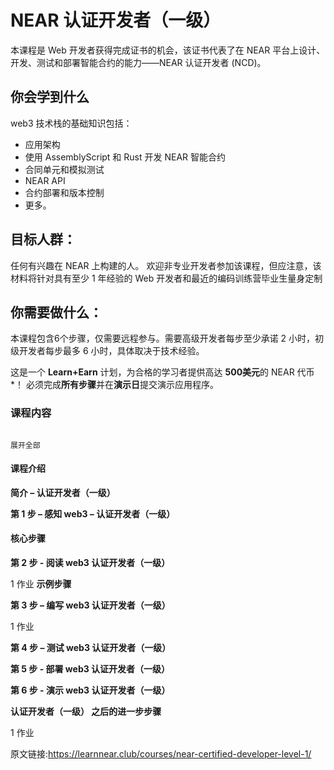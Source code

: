 # NEAR 认证开发者（一级）
本课程是 Web 开发者获得完成证书的机会，该证书代表了在 NEAR 平台上设计、开发、测试和部署智能合约的能力——NEAR 认证开发者 (NCD)。

## 你会学到什么

web3 技术栈的基础知识包括：

* 应用架构
* 使用 AssemblyScript 和 Rust 开发 NEAR 智能合约
* 合同单元和模拟测试
* NEAR API
* 合约部署和版本控制
* 更多。

## 目标人群：

任何有兴趣在 NEAR 上构建的人。
欢迎非专业开发者参加该课程，但应注意，该材料将针对具有至少 1 年经验的 Web 开发者和最近的编码训练营毕业生量身定制

## 你需要做什么：

本课程包含6个步骤，仅需要远程参与。需要高级开发者每步至少承诺 2 小时，初级开发者每步最多 6 小时，具体取决于技术经验。

这是一个 **Learn+Earn** 计划，为合格的学习者提供高达 **500美元**的 NEAR 代币*！
必须完成**所有步骤**并在**演示日**提交演示应用程序。


### 课程内容
                                                                                                           
                                                                                                           展开全部
                                                                                                           
#### 课程介绍

**简介 – 认证开发者（一级）**

**第 1 步 – 感知 web3 – 认证开发者（一级）**

#### 核心步骤 

**第 2 步 - 阅读 web3 认证开发者（一级）**

  1 作业           **示例步骤**
  
**第 3 步 – 编写 web3 认证开发者（一级）**

  1 作业

**第 4 步 – 测试 web3 认证开发者（一级）**

**第 5 步 - 部署 web3 认证开发者（一级）**

**第 6 步 - 演示 web3 认证开发者（一级）**

**认证开发者（一级） 之后的进一步步骤**

  1 作业


原文链接:https://learnnear.club/courses/near-certified-developer-level-1/
